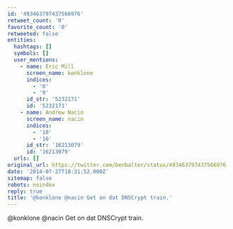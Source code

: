 ```yaml
---
id: '493463797437566976'
retweet_count: '0'
favorite_count: '0'
retweeted: false
entities:
  hashtags: []
  symbols: []
  user_mentions:
    - name: Eric Mill
      screen_name: konklone
      indices:
        - '0'
        - '9'
      id_str: '5232171'
      id: '5232171'
    - name: Andrew Nacin
      screen_name: nacin
      indices:
        - '10'
        - '16'
      id_str: '16213079'
      id: '16213079'
  urls: []
original_url: https://twitter.com/benbalter/status/493463797437566976
date: '2014-07-27T18:31:52.000Z'
sitemap: false
robots: noindex
reply: true
title: '@konklone @nacin Get on dat DNSCrypt train.'
---
```


@konklone @nacin Get on dat DNSCrypt train.